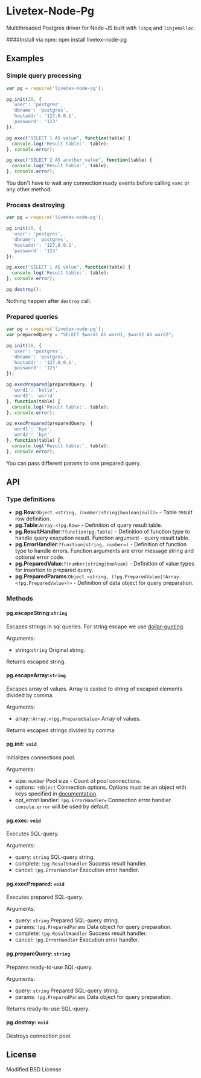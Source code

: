 # Livetex-Node-Pg

Multithreaded Postgres driver for Node-JS built with `libpq` and `libjemalloc`.

####Install via npm: 
    npm install livetex-node-pg
    
## Examples

### Simple query processing

```js
var pg = require('livetex-node-pg');

pg.init(20, {
  'user': 'postgres',
  'dbname': 'postgres',
  'hostaddr': '127.0.0.1',
  'password': '123'
});

pg.exec("SELECT 1 AS value", function(table) {
  console.log('Result table:', table);
}, console.error);

pg.exec("SELECT 2 AS another_value", function(table) {
  console.log('Result table:', table);
}, console.error);
```

You don't have to wait any connection ready events before calling `exec` or
any other method.


### Process destroying

```js
var pg = require('livetex-node-pg');

pg.init(20, {
  'user': 'postgres',
  'dbname': 'postgres',
  'hostaddr': '127.0.0.1',
  'password': '123'
});

pg.exec("SELECT 1 AS value", function(table) {
  console.log('Result table:', table);
}, console.error);

pg.destroy();
```

Nothing happen after `destroy` call.

### Prepared queries

```js
var pg = require('livetex-node-pg');
var preparedQuery = "SELECT $word1 AS word1, $word2 AS word2";

pg.init(20, {
  'user': 'postgres',
  'dbname': 'postgres',
  'hostaddr': '127.0.0.1',
  'password': '123'
});

pg.execPrepared(preparedQuery, {
  'word1': 'hello',
  'word2': 'world'
}, function(table) {
  console.log('Result table:', table);
}, console.error);

pg.execPrepared(preparedQuery, {
  'word1': 'bye',
  'word2': 'bye'
}, function(table) {
  console.log('Result table:', table);
}, console.error);
```

You can pass different params to one prepared query.

## API

### Type definitions

* **pg.Row**:`Object.<string, (number|string|boolean|null)>` - Table result row definition.
* **pg.Table**:`Array.<!pg.Row>` - Definition of query result table.
* **pg.ResultHandler**:`?function(pg.Table)` - Definition of function type to handle query execution result. Function argument - query result table.
* **pg.ErrorHandler**:`?function(string, number=)` - Definition of function type to handle errors. Function arguments are error message string and optional error code. 
* **pg.PreparedValue**:`?(number|string|boolean)` - Definition of value types for insertion to prepared query. 
* **pg.PreparedParams**:`Object.<string, (!pg.PreparedValue|!Array.<!pg.PreparedValue>)>` - Definition of data object for query preparation. 


### Methods


#### pg.escapeString:`string`
Escapes strings in sql queries. For string escape we use <a href="http://goo.gl/X43TE">dollar-quoting</a>.

Arguments:

* string:`string` Original string.

Returns escaped string.


#### pg.escapeArray:`string`

Escapes array of values. Array is casted to string of escaped elements divided by comma.

Arguments:

* array:`!Array.<!pg.PreparedValue>` Array of values.

Returns escaped strings divided by comma.


#### pg.init: `void`

Initializes connections pool.

Arguments: 

* size: `number` Pool size - Count of pool connections.
* options: `!Object` Connection options. Options must be an object with keys specified in <a href="http://goo.gl/eqPw4">documentation</a>.
* opt_errorHandler: `!pg.ErrorHandler=` Connection error handler. `console.error` will be used by default.


#### pg.exec: `void`

Executes SQL-query.

Arguments:

* query: `string` SQL-query string.
* complete: `!pg.ResultHandler` Success result handler.
* cancel: `!pg.ErrorHandler` Execution error handler.


#### pg.execPrepared: `void`

Executes prepared SQL-query.

Arguments:

* query: `string` Prepared SQL-query string.
* params: `!pg.PreparedParams` Data object for query preparation.
* complete: `!pg.ResultHandler` Success result handler.
* cancel: `!pg.ErrorHandler` Execution error handler.


#### pg.prepareQuery: `string`

Prepares ready-to-use SQL-query.

Arguments:

* query: `string` Prepared SQL-query string.
* params: `!pg.PreparedParams` Data object for query preparation.

Returns ready-to-use SQL-query.


#### pg.destroy: `void`

Destroys connection pool.

## License

Modified BSD License
